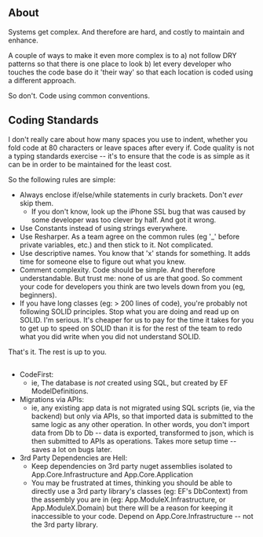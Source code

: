 ## About ##

Systems get complex. And therefore are hard, and costly to maintain and enhance.

A couple of ways to make it even more complex is to 
a) not follow DRY patterns so that there is one place to look
b) let every developer who touches the code base do it 'their way' so that each location
   is coded using a different approach.

So don't. Code using common conventions.

## Coding Standards ##
I don't really care about how many spaces you use to indent, whether you fold code at 80 characters
or leave spaces after every if. Code quality is not a typing standards exercise -- it's to ensure
that the code is as simple as it can be in order to be maintained for the least cost.

So the following rules are simple:

* Always enclose if/else/while statements in curly brackets. Don't *ever* skip them. 
  * If you don't know, look up the iPhone SSL bug that was caused by some developer 
    was too clever by half. And got it wrong. 
* Use Constants instead of using strings everywhere.
* Use Resharper. As a team agree on the common rules (eg '_' before private variables, etc.) and then stick to it. Not complicated.
* Use descriptive names. You know that 'x' stands for something. It adds time for someone else to figure out what you knew. 
* Comment complexity. Code should be simple. And therefore understandable. But trust me: none of us are that good. 
  So comment your code for developers you think are two levels down from you (eg, beginners).
* If you have long classes (eg: > 200 lines of code), you're probably not following SOLID principles. 
  Stop what you are doing and read up on SOLID. I'm serious. It's cheaper for us to pay for the time 
  it takes for you to get up to speed on SOLID than it is for the rest of the team to redo what you
  did write when you did not understand SOLID.

That's it. The rest is up to you.

## 
* CodeFirst:
  * ie, The database is *not* created using SQL, but created by EF ModelDefinitions.
* Migrations via APIs:
  * ie, any existing app data is not migrated using SQL scripts (ie, via the backend)
    but only via APIs, so that imported data is submitted to the same logic as any other
	operation.
	In other words, you don't import data from Db to Db -- data is exported, transformed to 
	json, which is then submitted to APIs as operations. Takes more setup time -- saves a lot
	on bugs later.
* 3rd Party Dependencies are Hell:
  * Keep dependencies on 3rd party nuget assemblies isolated to App.Core.Infrastructure and App.Core.Application
  * You may be frustrated at times, thinking you should be able to directly use a 3rd party library's classes
    (eg: EF's DbContext) from the assembly you are in (eg: App.ModuleX.Infrastructure, or App.ModuleX.Domain)
	but there will be a reason for keeping it inaccessible to your code. Depend on App.Core.Infrastructure -- not
	the 3rd party library. 


